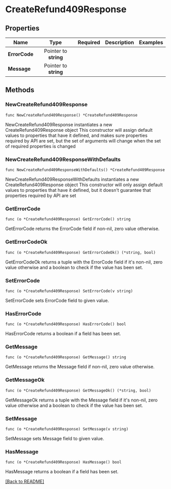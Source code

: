 # CreateRefund409Response


## Properties
| Name | Type | Required | Description | Examples |
|------------|:-------------:|:-------------:|-------------|:-------------:|
| **ErrorCode** | Pointer to **string** |  |  |  |
| **Message** | Pointer to **string** |  |  |  |

## Methods

### NewCreateRefund409Response

`func NewCreateRefund409Response() *CreateRefund409Response`

NewCreateRefund409Response instantiates a new CreateRefund409Response object
This constructor will assign default values to properties that have it defined,
and makes sure properties required by API are set, but the set of arguments
will change when the set of required properties is changed

### NewCreateRefund409ResponseWithDefaults

`func NewCreateRefund409ResponseWithDefaults() *CreateRefund409Response`

NewCreateRefund409ResponseWithDefaults instantiates a new CreateRefund409Response object
This constructor will only assign default values to properties that have it defined,
but it doesn't guarantee that properties required by API are set

### GetErrorCode

`func (o *CreateRefund409Response) GetErrorCode() string`

GetErrorCode returns the ErrorCode field if non-nil, zero value otherwise.

### GetErrorCodeOk

`func (o *CreateRefund409Response) GetErrorCodeOk() (*string, bool)`

GetErrorCodeOk returns a tuple with the ErrorCode field if it's non-nil, zero value otherwise
and a boolean to check if the value has been set.

### SetErrorCode

`func (o *CreateRefund409Response) SetErrorCode(v string)`

SetErrorCode sets ErrorCode field to given value.

### HasErrorCode

`func (o *CreateRefund409Response) HasErrorCode() bool`

HasErrorCode returns a boolean if a field has been set.

### GetMessage

`func (o *CreateRefund409Response) GetMessage() string`

GetMessage returns the Message field if non-nil, zero value otherwise.

### GetMessageOk

`func (o *CreateRefund409Response) GetMessageOk() (*string, bool)`

GetMessageOk returns a tuple with the Message field if it's non-nil, zero value otherwise
and a boolean to check if the value has been set.

### SetMessage

`func (o *CreateRefund409Response) SetMessage(v string)`

SetMessage sets Message field to given value.

### HasMessage

`func (o *CreateRefund409Response) HasMessage() bool`

HasMessage returns a boolean if a field has been set.


[[Back to README]](../../README.md)


